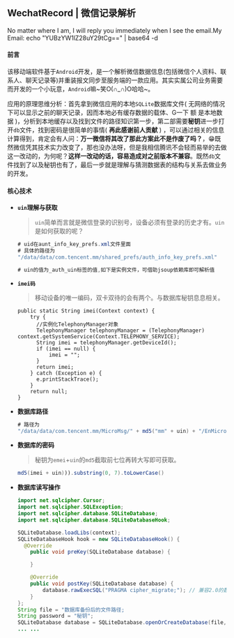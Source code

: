 ## WechatRecord | 微信记录解析

No matter where I am, I will reply you immediately when I see the email.My Email: echo "YUBzYW1lZ28uY29tCg==" | base64 -d



#### 前言

该移动端软件基于`Android`开发，是一个解析微信数据信息(包括微信个人资料、联系人、聊天记录等)并重装报文同步至服务端的一款应用。其实实属公司业务需要而开发的一个小玩意，`Android`嘛~笑O(∩_∩)O哈哈~。

应用的原理思维分析：首先拿到微信应用的本地`SQLite`数据库文件( 无网络的情况下可以显示之前的聊天记录，因而本地必有缓存数据的载体、G一下 额 是本地数据 )，分析到本地缓存以及找到文件的路径知识第一步，第二部需要**秘钥**进一步打开`db`文件，找到密码是很简单的事情( **再此感谢前人贡献** ) ，可以通过相关的信息计算得到，肯定会有人问：**万一微信将其改了那此方案此不是作废了吗？**，😁既然微信凭其技术实力改变了，那也没办法呀，但是我相信腾讯不会轻而易举的去做这一改动的，为何呢？**这样一改动的话，容易造成对之前版本不兼容**。既然`db`文件找到了以及秘钥也有了，最后一步就是理解与猜测数据表的结构与关系去做业务的开发。



#### 核心技术

- **`uin`理解与获取**

  > `uin`简单而言就是微信登录的识别号，设备必须有登录的历史才有。`uin`是如何获取的呢？

  ```java
  # uid在aunt_info_key_prefs.xml文件里面
  # 具体的路径为
  "/data/data/com.tencent.mm/shared_prefs/auth_info_key_prefs.xml"
  
  # uin的值为_auth_uin标签的值,如下是实例文件，可借助jsoup依赖库即可解析值
  ```

  

- **`imei码`**

  > 移动设备的唯一编码，双卡双待的会有两个。与数据库秘钥息息相关。

  ```
  public static String imei(Context context) {
      try {
      	//实例化TelephonyManager对象
      	TelephonyManager telephonyManager = (TelephonyManager) 	context.getSystemService(Context.TELEPHONY_SERVICE);
      	String imei = telephonyManager.getDeviceId();
      	if (imei == null) {
      		imei = "";
      	}
      	return imei;
      } catch (Exception e) {
      	e.printStackTrace();
      }
      return null;
  }
  ```



- **数据库路径**

  ```java
  # 路径为
  "/data/data/com.tencent.mm/MicroMsg/" + md5("mm" + uin) + "/EnMicroMsg.db";
  ```

  

- **数据库的密码**

  > 秘钥为`emei`+`uin`的`md5`截取前七位再转大写即可获取。

  ```java
  md5(imei + uin))).substring(0, 7).toLowerCase()
  ```



- **数据库读写操作**

  ```java
  import net.sqlcipher.Cursor;
  import net.sqlcipher.SQLException;
  import net.sqlcipher.database.SQLiteDatabase;
  import net.sqlcipher.database.SQLiteDatabaseHook;
  
  SQLiteDatabase.loadLibs(context);
  SQLiteDatabaseHook hook = new SQLiteDatabaseHook() {
  	@Override
      public void preKey(SQLiteDatabase database) {
  
      }
  
      @Override
      public void postKey(SQLiteDatabase database) {
          database.rawExecSQL("PRAGMA cipher_migrate;"); // 兼容2.0的数据库
      }
  };
  String file = "数据库备份后的文件路径;
  String password = "秘钥";
  SQLiteDatabase database = SQLiteDatabase.openOrCreateDatabase(file, password, null, hook);
  ... ...
  ```

